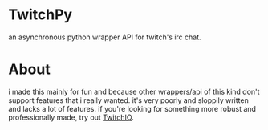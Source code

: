 # TwitchPy
an asynchronous python wrapper API for twitch's irc chat.

# About
i made this mainly for fun and because other wrappers/api of this kind don't support features that i really wanted. it's very poorly and 
sloppily written and lacks a lot of features. if you're looking for something more robust and professionally made, try out 
[TwitchIO](https://github.com/TwitchIO/TwitchIO).
